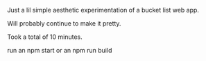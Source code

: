 Just a lil simple aesthetic experimentation of a bucket list web app.

Will probably continue to make it pretty. 

Took a total of 10 minutes.

run an npm start or an npm run build 

